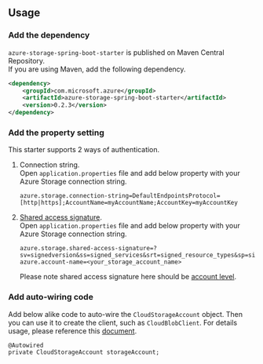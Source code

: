 ## Usage

### Add the dependency

`azure-storage-spring-boot-starter` is published on Maven Central Repository.  
If you are using Maven, add the following dependency.  

```xml
<dependency>
    <groupId>com.microsoft.azure</groupId>
    <artifactId>azure-storage-spring-boot-starter</artifactId>
    <version>0.2.3</version>
</dependency>
```

### Add the property setting
This starter supports 2 ways of authentication.
1. Connection string.   
   Open `application.properties` file and add below property with your Azure Storage connection string.

   ```
   azure.storage.connection-string=DefaultEndpointsProtocol=[http|https];AccountName=myAccountName;AccountKey=myAccountKey
   ```

2. [Shared access signature](https://docs.microsoft.com/en-us/azure/storage/common/storage-dotnet-shared-access-signature-part-1).  
   Open `application.properties` file and add below property with your Azure Storage connection string.

   ```
   azure.storage.shared-access-signature=?sv=signedversion&ss=signed_services&srt=signed_resource_types&sp=signed_permission&se=start_date&st=effective_date&spr=https&sig=signature_string
   azure.account-name=<your_storage_account_name>
   ```
   Please note shared access signature here should be [account level](https://docs.microsoft.com/en-us/rest/api/storageservices/constructing-an-account-sas).

### Add auto-wiring code

Add below alike code to auto-wire the `CloudStorageAccount` object. Then you can use it to create the client, such as `CloudBlobClient`. For details usage, please reference this [document](https://docs.microsoft.com/en-us/azure/storage/storage-java-how-to-use-blob-storage).

```
@Autowired
private CloudStorageAccount storageAccount;
```

